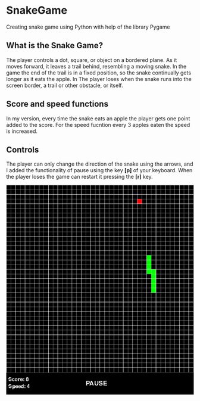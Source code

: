# SnakeGame
Creating snake game using Python with help of the library Pygame

## What is the Snake Game?
The player controls a dot, square, or object on a bordered plane. As it moves forward, it leaves a trail behind, resembling a moving snake. In the game the end of the trail is in a fixed position, so the snake continually gets longer as it eats the apple. In The player loses when the snake runs into the screen border, a trail or other obstacle, or itself. 

## Score and speed functions
In my version, every time the snake eats an apple the player gets one point added to the score. For the speed fucntion every 3 apples eaten the speed is increased.

## Controls
The player can only change the direction of the snake using the arrows, and I added the functionality of pause using the key **[p]** of your keyboard. When the player loses the game can restart it pressing the **[r]** key.

![alt text](https://github.com/pereverges/SnakeGame/blob/master/SnakeGame.png)
